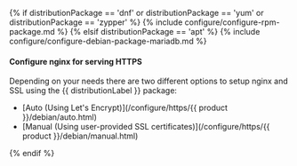 {% if distributionPackage == 'dnf' or distributionPackage == 'yum' or distributionPackage == 'zypper' %}
{% include configure/configure-rpm-package.md %}
{% elsif distributionPackage == 'apt' %}
{% include configure/configure-debian-package-mariadb.md %}

#### Configure nginx for serving HTTPS

Depending on your needs there are two different options to setup nginx and SSL using the {{ distributionLabel }} package:

- [Auto (Using Let's Encrypt)](/configure/https/{{ product }}/debian/auto.html)
- [Manual (Using user-provided SSL certificates)](/configure/https/{{ product }}/debian/manual.html)

{% endif %}